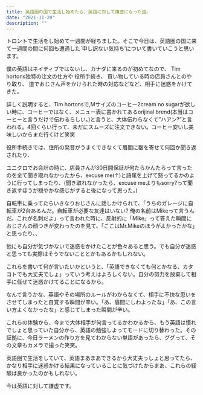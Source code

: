 ```yaml
---
title: 英語圏の国で生活し始めたら、英語に対して謙虚になった話。
date: "2021-11-20"
description: ""
---
```


トロントで生活をし始めて一週間が経ちました。そこで今日は、英語圏の国に来て一週間の間に何回も遭遇した`申し訳ない気持ち’について書いていこうと思います。

僕の英語はネイティブではないし、カナダに来るのが初めてなので、
Tim hortons独特の注文の仕方や
役所手続き、
買い物している時の店員さんとのやり取り、
道でおじさん声をかけられた時の対応などなど、相手に迷惑をかけてきた。

詳しく説明すると、Tim hortonsで,Mサイズのコーヒー2cream no sugarが欲しい時に、コーヒーではなく、メニュー表に書かれてあるorijinal brend(本当はコーヒーと言うだけで伝わるらしい。)と言うと、大体伝わらなくて”ハアン?”と言われる。4回くらい行って、未だにスムーズに注文できない。コーヒー安いし美味しいからまた行くけど笑笑

役所手続きでは、住所の発音がうまくできなくて眉間に皺を寄せて何回か聞き返されたり、

ユニクロでお会計の時に、店員さんが30日間保証が何たらかんたらって言ったのを全て聞き取れなかったから、excuse me(↑)と語尾を上げて怒ってるかのように行ってしまったり、(聞き取れなかったら、excuse meよりもsorry?って聞き返すほうが穏やかな感じがすると後になって思った。)

自転車に乗ってたらいきなりおじさんに話しかけられて、「うちのガレージに自転車が2台あるんだ。自転車が必要な友達はいない? 俺の名前はMikeって言うんだ。これが名刺だよ」って言われた時に、反射的に「Mike」って答えた瞬間におじさんの顔つきが変わったのを見て、「ここはMr.Mikeのほうがよかったかな」と思ったり、、

他にも自分が気づかないで迷惑をかけたことが色々あると思う。でも自分が迷惑と思っても実際はそうでないこととかもあるかもしれない。

これらを書いて何が言いたいかというと、「英語できなくても何とかなる、カタコトでも大丈夫でしょ」っていう考えはよろしくない。自分の努力を放棄して相手に任せて迷惑かけてることになるから。

なんて言うかな、英語やその場所のルールがわからなくて、相手に不快な思いをさせてしまったと自覚する瞬間が辛い。「あ、眉間にしわよったな」「あ、この言い方よくなかったな」と感じてしまった瞬間が辛い。

これらの体験から、今まで大体相手が何言ってるかわかるから、もう英語は慣れでしょと思っていた自分から、英語の勉強しよってモードに切り替わった。その証拠に、今日ラーメンの作り方を見てわからない単語があったら、ググって、その文章もカメラで撮った笑笑。

英語圏で生活をしていて、英語まあまあできるから大丈夫っしょと思ってたら、かなり相手に迷惑かける結果になっていることに気づけたからまあ、これらの経験は良かったのかもしれない。

今は英語に対して謙虚です。

